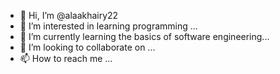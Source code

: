 - 👋 Hi, I’m @alaakhairy22
- 👀 I’m interested in learning programming ...
- 🌱 I’m currently learning the basics of software engineering...
- 💞️ I’m looking to collaborate on ...
- 📫 How to reach me ...

<!---
alaakhairy22/alaakhairy22 is a ✨ special ✨ repository because its `README.md` (this file) appears on your GitHub profile.
You can click the Preview link to take a look at your changes.
--->
